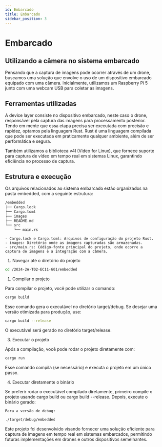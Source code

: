 ```yaml
---
id: Embarcado
title: Embarcado
sidebar_position: 3
---
```


# Embarcado

## Utilizando a câmera no sistema embarcado

Pensando que a captura de imagens pode ocorrer através de um drone, buscamos uma solução que envolve o uso de um dispositivo embarcado equipado com uma câmera. Inicialmente, utilizamos um Raspberry Pi 5 junto com uma webcam USB para coletar as imagens.

## Ferramentas utilizadas

A device layer consiste no dispositivo embarcado, neste caso o drone, responsável pela captura das imagens para processamento posterior. Tendo em mente que essa etapa precisa ser executada com precisão e rapidez, optamos pela linguagem Rust. Rust é uma linguagem compilada que pode ser executada em praticamente qualquer ambiente, além de ser performática e segura.

Também utilizamos a biblioteca v4l (Video for Linux), que fornece suporte para captura de vídeo em tempo real em sistemas Linux, garantindo eficiência no processo de captura.

## Estrutura e execução

Os arquivos relacionados ao sistema embarcado estão organizados na pasta embedded, com a seguinte estrutura:

```bash
/embedded
├── Cargo.lock
├── Cargo.toml
├── images
├── README.md
└── src
    └── main.rs
```

    - Cargo.lock e Cargo.toml: Arquivos de configuração do projeto Rust.
    - images: Diretório onde as imagens capturadas são armazenadas.
    - src/main.rs: Código-fonte principal do projeto, onde ocorre a captura de imagens e a integração com a câmera.

1. Navegar até o diretório do projeto
```bash
cd /2024-2A-T02-EC11-G01/embedded
```

1. Compilar o projeto

Para compilar o projeto, você pode utilizar o comando:

```bash
cargo build
```

Esse comando gera o executável no diretório target/debug. Se desejar uma versão otimizada para produção, use:

```bash
cargo build --release
```

O executável será gerado no diretório target/release.

3. Executar o projeto

Após a compilação, você pode rodar o projeto diretamente com:

```bash
cargo run
```

Esse comando compila (se necessário) e executa o projeto em um único passo.

4. Executar diretamente o binário

Se preferir rodar o executável compilado diretamente, primeiro compile o projeto usando cargo build ou cargo build --release. Depois, execute o binário gerado:

    Para a versão de debug:

```bash
./target/debug/embedded
```

Este projeto foi desenvolvido visando fornecer uma solução eficiente para captura de imagens em tempo real em sistemas embarcados, permitindo futuras implementações em drones e outros dispositivos semelhantes.